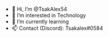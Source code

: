 - 👋 Hi, I’m @TsakAlex54
- 👀 I’m interested in Technology
- 🌱 I’m currently learning 
- 📫 Contact (Discord): Tsakalex#0584
